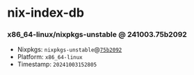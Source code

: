 # nix-index-db
### x86_64-linux/nixpkgs-unstable @ 241003.75b2092
- Nixpkgs: `nixpkgs-unstable`@[`75b2092`](https://github.com/NixOS/nixpkgs/commit/75b209227dff3cbfac19f510a62f9446c92beac4)
- Platform: `x86_64-linux`
- Timestamp: `20241003152805`
